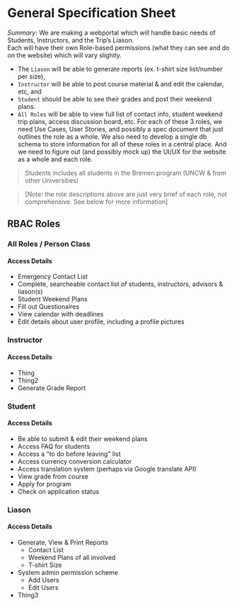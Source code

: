 # General Specification Sheet

_Summary:_ We are making a webportal which will handle basic needs of Students, Instructors, and the Trip’s Liason.  
Each will have their own Role-based permissions (what they can see and do on the website) which will vary slightly.  
* The `Liason` will be able to generate reports (ex. t-shirt size list/number per size), 
* `Instructor` will be able to post course material & and edit the calendar, etc, and 
* `Student` should be able to see their grades and post their weekend plans.  
* `All Roles` will be able to view full list of contact info, student weekend trip plans, access discussion board, etc.  For each of these 3 roles, we need Use Cases, User Stories, and possibly a spec document that just outlines the role as a whole.  We also need to develop a single db schema to store information for all of these roles in a central place.  And we need to figure out (and possibly mock up) the UI/UX for the website as a whole and each role.    

> Students includes all students in the Bremen program (UNCW & from other Universities)

> [Note: the role descriptions above are just very brief of each role, not comprehensive.  See below for more information]

## RBAC Roles

### All Roles / Person Class
#### Access Details
* Emergency Contact List
* Complete, searcheable contact list of students, instructors, advisors & liason(s)
* Student Weekend Plans
* Fill out Questionaires
* View calendar with deadlines
* Edit details about user profile, including a profile pictures

### Instructor
#### Access Details
* Thing
* Thing2
* Generate Grade Report

### Student
#### Access Details
* Be able to submit & edit their weekend plans
* Access FAQ for students
* Access a "to do before leaving" list
* Access currency conversion calculator
* Access translation system (perhaps via Google translate API)
* View grade from course
* Apply for program
* Check on application status

### Liason
#### Access Details
* Generate, View & Print Reports
  * Contact List
  * Weekend Plans of all involved
  * T-shirt Size
* System admin permission scheme
  * Add Users
  * Edit Users
* Thing3
